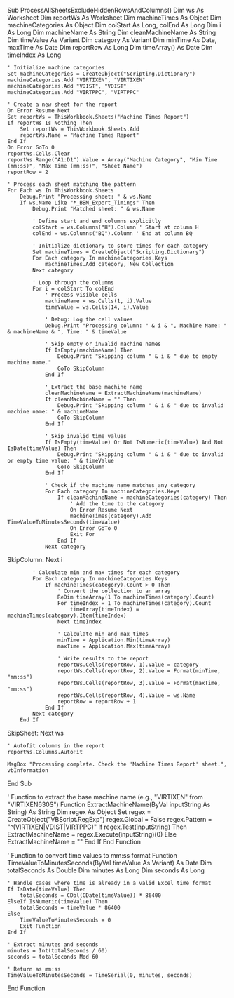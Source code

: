 Sub ProcessAllSheetsExcludeHiddenRowsAndColumns()
    Dim ws As Worksheet
    Dim reportWs As Worksheet
    Dim machineTimes As Object
    Dim machineCategories As Object
    Dim colStart As Long, colEnd As Long
    Dim i As Long
    Dim machineName As String
    Dim cleanMachineName As String
    Dim timeValue As Variant
    Dim category As Variant
    Dim minTime As Date, maxTime As Date
    Dim reportRow As Long
    Dim timeArray() As Date
    Dim timeIndex As Long

    ' Initialize machine categories
    Set machineCategories = CreateObject("Scripting.Dictionary")
    machineCategories.Add "VIRTIXEN", "VIRTIXEN"
    machineCategories.Add "VDIST", "VDIST"
    machineCategories.Add "VIRTPPC", "VIRTPPC"

    ' Create a new sheet for the report
    On Error Resume Next
    Set reportWs = ThisWorkbook.Sheets("Machine Times Report")
    If reportWs Is Nothing Then
        Set reportWs = ThisWorkbook.Sheets.Add
        reportWs.Name = "Machine Times Report"
    End If
    On Error GoTo 0
    reportWs.Cells.Clear
    reportWs.Range("A1:D1").Value = Array("Machine Category", "Min Time (mm:ss)", "Max Time (mm:ss)", "Sheet Name")
    reportRow = 2

    ' Process each sheet matching the pattern
    For Each ws In ThisWorkbook.Sheets
        Debug.Print "Processing sheet: " & ws.Name
        If ws.Name Like "*_BBM_Export_Timings" Then
            Debug.Print "Matched sheet: " & ws.Name

            ' Define start and end columns explicitly
            colStart = ws.Columns("H").Column ' Start at column H
            colEnd = ws.Columns("BQ").Column ' End at column BQ

            ' Initialize dictionary to store times for each category
            Set machineTimes = CreateObject("Scripting.Dictionary")
            For Each category In machineCategories.Keys
                machineTimes.Add category, New Collection
            Next category

            ' Loop through the columns
            For i = colStart To colEnd
                ' Process visible cells
                machineName = ws.Cells(1, i).Value
                timeValue = ws.Cells(14, i).Value

                ' Debug: Log the cell values
                Debug.Print "Processing column: " & i & ", Machine Name: " & machineName & ", Time: " & timeValue

                ' Skip empty or invalid machine names
                If IsEmpty(machineName) Then
                    Debug.Print "Skipping column " & i & " due to empty machine name."
                    GoTo SkipColumn
                End If

                ' Extract the base machine name
                cleanMachineName = ExtractMachineName(machineName)
                If cleanMachineName = "" Then
                    Debug.Print "Skipping column " & i & " due to invalid machine name: " & machineName
                    GoTo SkipColumn
                End If

                ' Skip invalid time values
                If IsEmpty(timeValue) Or Not IsNumeric(timeValue) And Not IsDate(timeValue) Then
                    Debug.Print "Skipping column " & i & " due to invalid or empty time value: " & timeValue
                    GoTo SkipColumn
                End If

                ' Check if the machine name matches any category
                For Each category In machineCategories.Keys
                    If cleanMachineName = machineCategories(category) Then
                        ' Add the time to the category
                        On Error Resume Next
                        machineTimes(category).Add TimeValueToMinutesSeconds(timeValue)
                        On Error GoTo 0
                        Exit For
                    End If
                Next category
SkipColumn:
            Next i

            ' Calculate min and max times for each category
            For Each category In machineCategories.Keys
                If machineTimes(category).Count > 0 Then
                    ' Convert the collection to an array
                    ReDim timeArray(1 To machineTimes(category).Count)
                    For timeIndex = 1 To machineTimes(category).Count
                        timeArray(timeIndex) = machineTimes(category).Item(timeIndex)
                    Next timeIndex

                    ' Calculate min and max times
                    minTime = Application.Min(timeArray)
                    maxTime = Application.Max(timeArray)

                    ' Write results to the report
                    reportWs.Cells(reportRow, 1).Value = category
                    reportWs.Cells(reportRow, 2).Value = Format(minTime, "mm:ss")
                    reportWs.Cells(reportRow, 3).Value = Format(maxTime, "mm:ss")
                    reportWs.Cells(reportRow, 4).Value = ws.Name
                    reportRow = reportRow + 1
                End If
            Next category
        End If
SkipSheet:
    Next ws

    ' Autofit columns in the report
    reportWs.Columns.AutoFit

    MsgBox "Processing complete. Check the 'Machine Times Report' sheet.", vbInformation
End Sub

' Function to extract the base machine name (e.g., "VIRTIXEN" from "VIRTIXEN630S")
Function ExtractMachineName(ByVal inputString As String) As String
    Dim regex As Object
    Set regex = CreateObject("VBScript.RegExp")
    regex.Global = False
    regex.Pattern = "^(VIRTIXEN|VDIST|VIRTPPC)"
    If regex.Test(inputString) Then
        ExtractMachineName = regex.Execute(inputString)(0)
    Else
        ExtractMachineName = ""
    End If
End Function

' Function to convert time values to mm:ss format
Function TimeValueToMinutesSeconds(ByVal timeValue As Variant) As Date
    Dim totalSeconds As Double
    Dim minutes As Long
    Dim seconds As Long

    ' Handle cases where time is already in a valid Excel time format
    If IsDate(timeValue) Then
        totalSeconds = CDbl(CDate(timeValue)) * 86400
    ElseIf IsNumeric(timeValue) Then
        totalSeconds = timeValue * 86400
    Else
        TimeValueToMinutesSeconds = 0
        Exit Function
    End If

    ' Extract minutes and seconds
    minutes = Int(totalSeconds / 60)
    seconds = totalSeconds Mod 60

    ' Return as mm:ss
    TimeValueToMinutesSeconds = TimeSerial(0, minutes, seconds)
End Function
